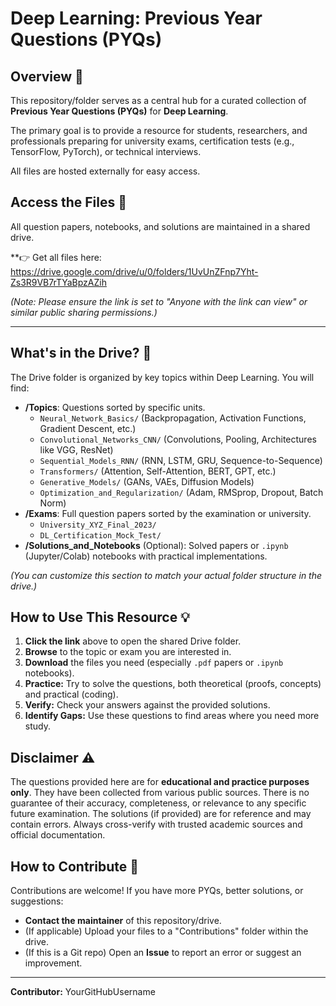 # Deep Learning: Previous Year Questions (PYQs)

## Overview 🧠

This repository/folder serves as a central hub for a curated collection of **Previous Year Questions (PYQs)** for **Deep Learning**.

The primary goal is to provide a resource for students, researchers, and professionals preparing for university exams, certification tests (e.g., TensorFlow, PyTorch), or technical interviews.

All files are hosted externally for easy access.

## Access the Files 🚀

All question papers, notebooks, and solutions are maintained in a shared drive.

**👉 Get all files here: https://drive.google.com/drive/u/0/folders/1UvUnZFnp7Yht-Zs3R9VB7rTYaBpzAZih

*(Note: Please ensure the link is set to "Anyone with the link can view" or similar public sharing permissions.)*

---

## What's in the Drive? 📁

The Drive folder is organized by key topics within Deep Learning. You will find:

* **/Topics**: Questions sorted by specific units.
    * `Neural_Network_Basics/` (Backpropagation, Activation Functions, Gradient Descent, etc.)
    * `Convolutional_Networks_CNN/` (Convolutions, Pooling, Architectures like VGG, ResNet)
    * `Sequential_Models_RNN/` (RNN, LSTM, GRU, Sequence-to-Sequence)
    * `Transformers/` (Attention, Self-Attention, BERT, GPT, etc.)
    * `Generative_Models/` (GANs, VAEs, Diffusion Models)
    * `Optimization_and_Regularization/` (Adam, RMSprop, Dropout, Batch Norm)
* **/Exams**: Full question papers sorted by the examination or university.
    * `University_XYZ_Final_2023/`
    * `DL_Certification_Mock_Test/`
* **/Solutions_and_Notebooks** (Optional): Solved papers or `.ipynb` (Jupyter/Colab) notebooks with practical implementations.

*(You can customize this section to match your actual folder structure in the drive.)*

## How to Use This Resource 💡

1.  **Click the link** above to open the shared Drive folder.
2.  **Browse** to the topic or exam you are interested in.
3.  **Download** the files you need (especially `.pdf` papers or `.ipynb` notebooks).
4.  **Practice:** Try to solve the questions, both theoretical (proofs, concepts) and practical (coding).
5.  **Verify:** Check your answers against the provided solutions.
6.  **Identify Gaps:** Use these questions to find areas where you need more study.

## Disclaimer ⚠️

The questions provided here are for **educational and practice purposes only**. They have been collected from various public sources. There is no guarantee of their accuracy, completeness, or relevance to any specific future examination. The solutions (if provided) are for reference and may contain errors. Always cross-verify with trusted academic sources and official documentation.

## How to Contribute 🤝

Contributions are welcome! If you have more PYQs, better solutions, or suggestions:

* **Contact the maintainer** of this repository/drive.
* (If applicable) Upload your files to a "Contributions" folder within the drive.
* (If this is a Git repo) Open an **Issue** to report an error or suggest an improvement.

---
**Contributor:** YourGitHubUsername
